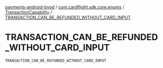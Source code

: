[payments-android-byod](../../index.md) / [com.cardflight.sdk.core.enums](../index.md) / [TransactionCapability](index.md) / [TRANSACTION_CAN_BE_REFUNDED_WITHOUT_CARD_INPUT](./-t-r-a-n-s-a-c-t-i-o-n_-c-a-n_-b-e_-r-e-f-u-n-d-e-d_-w-i-t-h-o-u-t_-c-a-r-d_-i-n-p-u-t.md)

# TRANSACTION_CAN_BE_REFUNDED_WITHOUT_CARD_INPUT

`TRANSACTION_CAN_BE_REFUNDED_WITHOUT_CARD_INPUT`